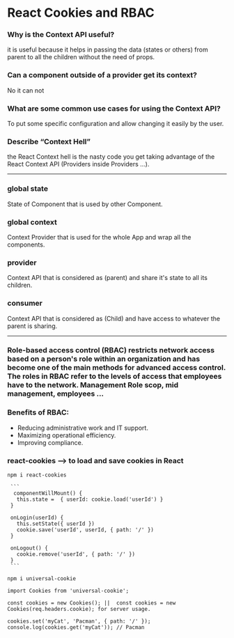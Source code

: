 # React Cookies and RBAC

### Why is the Context API useful?

it is useful because it helps in passing the data (states or others) from parent to all the children without the need of props.

### Can a component outside of a provider get its context?

No it can not

### What are some common use cases for using the Context API?

To put some specific configuration and allow changing it easily by the user.

### Describe “Context Hell”

the React Context hell is the nasty code you get taking advantage of the React Context API (Providers inside Providers ...).

---

### global state
State of Component that is used by other Component.

### global context
Context Provider that is used for the whole App and wrap all the components.

### provider
Context API that is considered as (parent) and share it's state to all its children.

### consumer
Context API that is considered as (Child) and have access to whatever the parent is sharing.


---

### Role-based access control (RBAC) restricts network access based on a person's role within an organization and has become one of the main methods for advanced access control. The roles in RBAC refer to the levels of access that employees have to the network. Management Role scop, mid management, employees ...

### Benefits of RBAC:

- Reducing administrative work and IT support.
- Maximizing operational efficiency.
- Improving compliance.

### react-cookies --> to load and save cookies in React

`npm i react-cookies`

     ```
      componentWillMount() {
       this.state =  { userId: cookie.load('userId') }
     }

     onLogin(userId) {
       this.setState({ userId })
       cookie.save('userId', userId, { path: '/' })
     }

     onLogout() {
       cookie.remove('userId', { path: '/' })
     }
     ```

`npm i universal-cookie`

```
import Cookies from 'universal-cookie';

const cookies = new Cookies(); ||  const cookies = new Cookies(req.headers.cookie); for server usage.

cookies.set('myCat', 'Pacman', { path: '/' });
console.log(cookies.get('myCat')); // Pacman
```
